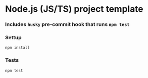 # Node.js (JS/TS) project template 

### Includes `husky` pre-commit hook that runs `npm test`

### Settup

```bash
npm install
```

### Tests

```bash
npm test
```
